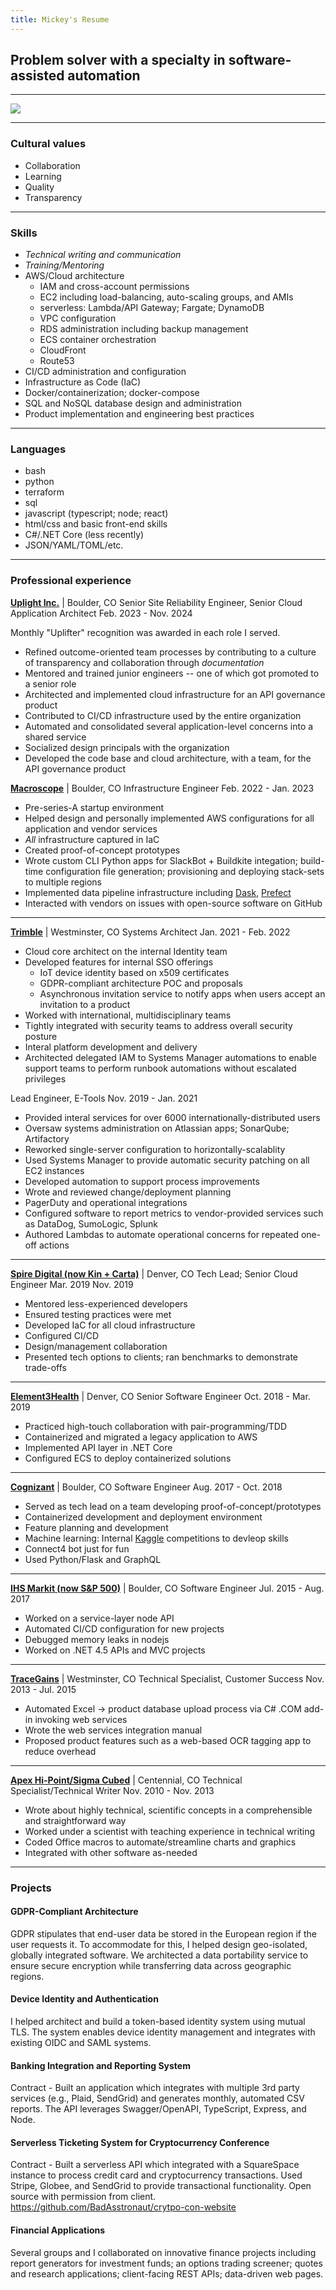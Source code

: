 ```yaml
---
title: Mickey's Resume
---
```


## Problem solver with a specialty in software-assisted automation

---

<img src="/img/me_pic.png" style="max-width: 150px; margin: 0 auto;" />

---

### Cultural values

- Collaboration
- Learning
- Quality
- Transparency

---

### Skills

- *Technical writing and communication*
- *Training/Mentoring*
- AWS/Cloud architecture
  - IAM and cross-account permissions
  - EC2 including load-balancing, auto-scaling groups, and AMIs
  - serverless: Lambda/API Gateway; Fargate; DynamoDB
  - VPC configuration
  - RDS administration including backup management
  - ECS container orchestration
  - CloudFront
  - Route53
- CI/CD administration and configuration
- Infrastructure as Code (IaC)
- Docker/containerization; docker-compose
- SQL and NoSQL database design and administration
- Product implementation and engineering best practices

---

### Languages

- bash
- python
- terraform
- sql
- javascript (typescript; node; react)
- html/css and basic front-end skills
- C#/.NET Core (less recently)
- JSON/YAML/TOML/etc.

---

### Professional experience

**[Uplight Inc.](https://uplight.com)** | Boulder, CO
Senior Site Reliability Engineer, Senior Cloud Application Architect
Feb. 2023 - Nov. 2024

Monthly "Uplifter" recognition was awarded in each role I served.

- Refined outcome-oriented team processes by contributing to a culture of transparency and collaboration through _documentation_
- Mentored and trained junior engineers -- one of which got promoted to a senior role
- Architected and implemented cloud infrastructure for an API governance product
- Contributed to CI/CD infrastructure used by the entire organization
- Automated and consolidated several application-level concerns into a shared service
- Socialized design principals with the organization
- Developed the code base and cloud architecture, with a team, for the API governance product

**[Macroscope](https://macroscope.io)** | Boulder, CO
Infrastructure Engineer
Feb. 2022 - Jan. 2023

- Pre-series-A startup environment
- Helped design and personally implemented AWS configurations for all application and vendor services
- *All* infrastructure captured in IaC
- Created proof-of-concept prototypes
- Wrote custom CLI Python apps for SlackBot + Buildkite integation; build-time configuration file generation; provisioning and deploying stack-sets to multiple regions
- Implemented data pipeline infrastructure including [Dask](https://www.dask.org), [Prefect](https://www.prefect.io)
- Interacted with vendors on issues with open-source software on GitHub

---

**[Trimble](https://trimble.com)** | Westminster, CO
Systems Architect
Jan. 2021 - Feb. 2022

- Cloud core architect on the internal Identity team
- Developed features for internal SSO offerings
  - IoT device identity based on x509 certificates
  - GDPR-compliant architecture POC and proposals
  - Asynchronous invitation service to notify apps when users accept an invitation to a product
- Worked with international, multidisciplinary teams
- Tightly integrated with security teams to address overall security posture
- Interal platform development and delivery
- Architected delegated IAM to Systems Manager automations to enable support teams to perform runbook automations without escalated privileges

Lead Engineer, E-Tools
Nov. 2019 - Jan. 2021

- Provided interal services for over 6000 internationally-distributed users
- Oversaw systems administration on Atlassian apps; SonarQube; Artifactory
- Reworked single-server configuration to horizontally-scalablity
- Used Systems Manager to provide automatic security patching on all EC2 instances
- Developed automation to support process improvements
- Wrote and reviewed change/deployment planning
- PagerDuty and operational integrations
- Configured software to report metrics to vendor-provided services such as DataDog, SumoLogic, Splunk
- Authored Lambdas to automate operational concerns for repeated one-off actions

---

**[Spire Digital (now Kin + Carta)](https://www.kinandcarta.com/en-us/)** | Denver, CO
Tech Lead; Senior Cloud Engineer
Mar. 2019  Nov. 2019

- Mentored less-experienced developers
- Ensured testing practices were met
- Developed IaC for all cloud infrastructure
- Configured CI/CD
- Design/management collaboration
- Presented tech options to clients; ran benchmarks to demonstrate trade-offs

---

**[Element3Health](https://element3health.com/)** | Denver, CO
Senior Software Engineer
Oct. 2018 - Mar. 2019

- Practiced high-touch collaboration with pair-programming/TDD
- Containerized and migrated a legacy application to AWS
- Implemented API layer in .NET Core
- Configured ECS to deploy containerized solutions

---

**[Cognizant](https://www.cognizant.com/us/en)** | Boulder, CO
Software Engineer
Aug. 2017 - Oct. 2018

- Served as tech lead on a team developing proof-of-concept/prototypes
- Containerized development and deployment environment
- Feature planning and development
- Machine learning: Internal [Kaggle](https://www.kaggle.com) competitions to devleop skills
- Connect4 bot just for fun
- Used Python/Flask and GraphQL

---

**[IHS Markit (now S&P 500)](https://www.spglobal.com/en/)** | Boulder, CO
Software Engineer
Jul. 2015 - Aug. 2017

- Worked on a service-layer node API
- Automated CI/CD configuration for new projects
- Debugged memory leaks in nodejs
- Worked on .NET 4.5 APIs and MVC projects

---

**[TraceGains](https://www.tracegains.com)** | Westminster, CO
Technical Specialist, Customer Success
Nov. 2013 - Jul. 2015

- Automated Excel -> product database upload process via C# .COM add-in invoking web services
- Wrote the web services integration manual
- Proposed product features such as a web-based OCR tagging app to reduce overhead

---

**[Apex Hi-Point/Sigma Cubed](https://www.apexpe.com)** | Centennial, CO
Technical Specialist/Technical Writer
Nov. 2010 - Nov. 2013

- Wrote about highly technical, scientific concepts in a comprehensible and straightforward way
- Worked under a scientist with teaching experience in technical writing
- Coded Office macros to automate/streamline charts and graphics
- Integrated with other software as-needed

---

### Projects

#### GDPR-Compliant Architecture

GDPR stipulates that end-user data be stored in the European region if the user requests it. To accommodate for this, I helped design geo-isolated, globally integrated software. We architected a data portability service to ensure secure encryption while transferring data across geographic regions.

#### Device Identity and Authentication

I helped architect and build a token-based identity system using mutual TLS. The system enables device identity management and integrates with existing OIDC and SAML systems.

#### Banking Integration and Reporting System

Contract - Built an application which integrates with multiple 3rd party services (e.g., Plaid, SendGrid) and generates monthly, automated CSV reports. The API leverages Swagger/OpenAPI, TypeScript, Express, and Node.

#### Serverless Ticketing System for Cryptocurrency Conference

Contract - Built a serverless API which integrated with a SquareSpace instance to process credit card and cryptocurrency transactions. Used Stripe, Globee, and SendGrid to provide transactional functionality. Open source with permission from client. <https://github.com/BadAsstronaut/crytpo-con-website>

#### Financial Applications

Several groups and I collaborated on innovative finance projects including report generators for investment funds; an options trading screener; quotes and research applications; client-facing REST APIs; data-driven web pages.
